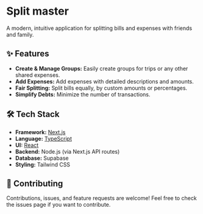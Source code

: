 # Split master

A modern, intuitive application for splitting bills and expenses with friends and family.

## ✨ Features

*   **Create & Manage Groups:** Easily create groups for trips or any other shared expenses.
*   **Add Expenses:** Add expenses with detailed descriptions and amounts.
*   **Fair Splitting:** Split bills equally, by custom amounts or percentages.
*   **Simplify Debts:** Minimize the number of transactions.

## 🛠️ Tech Stack

*   **Framework:** [Next.js](https://nextjs.org/)
*   **Language:** [TypeScript](https://www.typescriptlang.org/)
*   **UI:** [React](https://reactjs.org/)
*   **Backend:** Node.js (via Next.js API routes)
*   **Database:** Supabase
*   **Styling:** Tailwind CSS

## 🤝 Contributing

Contributions, issues, and feature requests are welcome! Feel free to check the issues page if you want to contribute.
